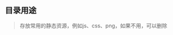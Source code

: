 <!--
 * @Description: 
 * @Version: Beata1.0
 * @Author: 【B站&公众号】Rong姐姐好可爱
 * @Date: 2020-09-15 23:47:15
 * @LastEditors: 【B站&公众号】Rong姐姐好可爱
 * @LastEditTime: 2020-09-15 23:48:05
-->

## 目录用途

> 存放常用的静态资源，例如js、css、png，如果不用，可以删除